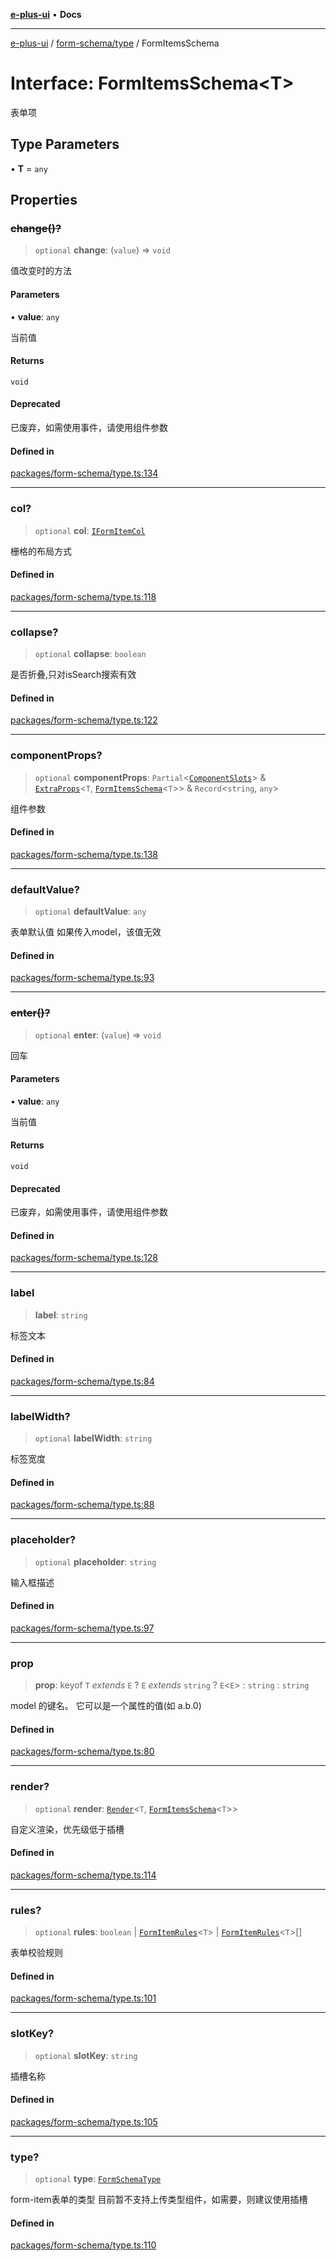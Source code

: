 [**e-plus-ui**](../../../README.md) • **Docs**

***

[e-plus-ui](../../../modules.md) / [form-schema/type](../README.md) / FormItemsSchema

# Interface: FormItemsSchema\<T\>

表单项

## Type Parameters

• **T** = `any`

## Properties

### ~~change()?~~

> `optional` **change**: (`value`) => `void`

值改变时的方法

#### Parameters

• **value**: `any`

当前值

#### Returns

`void`

#### Deprecated

已废弃，如需使用事件，请使用组件参数

#### Defined in

[packages/form-schema/type.ts:134](https://github.com/c-eqian/e-plus-ui/blob/583356870441cbe8e3c917dfd7ad56ce5ac6f88a/packages/form-schema/type.ts#L134)

***

### col?

> `optional` **col**: [`IFormItemCol`](../type-aliases/IFormItemCol.md)

栅格的布局方式

#### Defined in

[packages/form-schema/type.ts:118](https://github.com/c-eqian/e-plus-ui/blob/583356870441cbe8e3c917dfd7ad56ce5ac6f88a/packages/form-schema/type.ts#L118)

***

### collapse?

> `optional` **collapse**: `boolean`

是否折叠,只对isSearch搜索有效

#### Defined in

[packages/form-schema/type.ts:122](https://github.com/c-eqian/e-plus-ui/blob/583356870441cbe8e3c917dfd7ad56ce5ac6f88a/packages/form-schema/type.ts#L122)

***

### componentProps?

> `optional` **componentProps**: `Partial`\<[`ComponentSlots`](../../types/type-aliases/ComponentSlots.md)\> & [`ExtraProps`](ExtraProps.md)\<`T`, [`FormItemsSchema`](FormItemsSchema.md)\<`T`\>\> & `Record`\<`string`, `any`\>

组件参数

#### Defined in

[packages/form-schema/type.ts:138](https://github.com/c-eqian/e-plus-ui/blob/583356870441cbe8e3c917dfd7ad56ce5ac6f88a/packages/form-schema/type.ts#L138)

***

### defaultValue?

> `optional` **defaultValue**: `any`

表单默认值
如果传入model，该值无效

#### Defined in

[packages/form-schema/type.ts:93](https://github.com/c-eqian/e-plus-ui/blob/583356870441cbe8e3c917dfd7ad56ce5ac6f88a/packages/form-schema/type.ts#L93)

***

### ~~enter()?~~

> `optional` **enter**: (`value`) => `void`

回车

#### Parameters

• **value**: `any`

当前值

#### Returns

`void`

#### Deprecated

已废弃，如需使用事件，请使用组件参数

#### Defined in

[packages/form-schema/type.ts:128](https://github.com/c-eqian/e-plus-ui/blob/583356870441cbe8e3c917dfd7ad56ce5ac6f88a/packages/form-schema/type.ts#L128)

***

### label

> **label**: `string`

标签文本

#### Defined in

[packages/form-schema/type.ts:84](https://github.com/c-eqian/e-plus-ui/blob/583356870441cbe8e3c917dfd7ad56ce5ac6f88a/packages/form-schema/type.ts#L84)

***

### labelWidth?

> `optional` **labelWidth**: `string`

标签宽度

#### Defined in

[packages/form-schema/type.ts:88](https://github.com/c-eqian/e-plus-ui/blob/583356870441cbe8e3c917dfd7ad56ce5ac6f88a/packages/form-schema/type.ts#L88)

***

### placeholder?

> `optional` **placeholder**: `string`

输入框描述

#### Defined in

[packages/form-schema/type.ts:97](https://github.com/c-eqian/e-plus-ui/blob/583356870441cbe8e3c917dfd7ad56ce5ac6f88a/packages/form-schema/type.ts#L97)

***

### prop

> **prop**: keyof `T` *extends* `E` ? `E` *extends* `string` ? `E`\<`E`\> : `string` : `string`

model 的键名。 它可以是一个属性的值(如 a.b.0)

#### Defined in

[packages/form-schema/type.ts:80](https://github.com/c-eqian/e-plus-ui/blob/583356870441cbe8e3c917dfd7ad56ce5ac6f88a/packages/form-schema/type.ts#L80)

***

### render?

> `optional` **render**: [`Render`](../../types/type-aliases/Render.md)\<`T`, [`FormItemsSchema`](FormItemsSchema.md)\<`T`\>\>

自定义渲染，优先级低于插槽

#### Defined in

[packages/form-schema/type.ts:114](https://github.com/c-eqian/e-plus-ui/blob/583356870441cbe8e3c917dfd7ad56ce5ac6f88a/packages/form-schema/type.ts#L114)

***

### rules?

> `optional` **rules**: `boolean` \| [`FormItemRules`](FormItemRules.md)\<`T`\> \| [`FormItemRules`](FormItemRules.md)\<`T`\>[]

表单校验规则

#### Defined in

[packages/form-schema/type.ts:101](https://github.com/c-eqian/e-plus-ui/blob/583356870441cbe8e3c917dfd7ad56ce5ac6f88a/packages/form-schema/type.ts#L101)

***

### slotKey?

> `optional` **slotKey**: `string`

插槽名称

#### Defined in

[packages/form-schema/type.ts:105](https://github.com/c-eqian/e-plus-ui/blob/583356870441cbe8e3c917dfd7ad56ce5ac6f88a/packages/form-schema/type.ts#L105)

***

### type?

> `optional` **type**: [`FormSchemaType`](../type-aliases/FormSchemaType.md)

form-item表单的类型
目前暂不支持上传类型组件，如需要，则建议使用插槽

#### Defined in

[packages/form-schema/type.ts:110](https://github.com/c-eqian/e-plus-ui/blob/583356870441cbe8e3c917dfd7ad56ce5ac6f88a/packages/form-schema/type.ts#L110)
